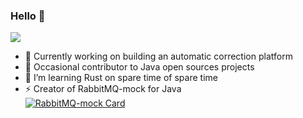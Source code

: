 ### Hello 👋

![](https://github-readme-stats.vercel.app/api?username=ledoyen&count_private=false&show_icons=true&theme=highcontrast)

- 🔭 Currently working on building an automatic correction platform
- :hammer: Occasional contributor to Java open sources projects
- 🌱 I’m learning Rust on spare time of spare time
- ⚡ Creator of RabbitMQ-mock for Java  
[![RabbitMQ-mock Card](https://github-readme-stats.vercel.app/api/pin/?username=fridujo&repo=rabbitmq-mock&theme=highcontrast)](https://github.com/fridujo/rabbitmq-mock)

<!--
**ledoyen/ledoyen** is a ✨ _special_ ✨ repository because its `README.md` (this file) appears on your GitHub profile.

Here are some ideas to get you started:

- 🔭 I’m currently working on ...
- 🌱 I’m currently learning ...
- 👯 I’m looking to collaborate on ...
- 🤔 I’m looking for help with ...
- 💬 Ask me about ...
- 📫 How to reach me: ...
- 😄 Pronouns: ...
- ⚡ Fun fact: ...
-->
